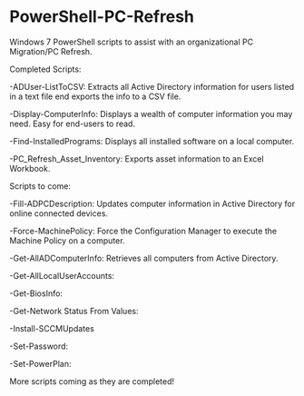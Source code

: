 # PowerShell-PC-Refresh

Windows 7 PowerShell scripts to assist with an organizational PC Migration/PC Refresh.

Completed Scripts:

-ADUser-ListToCSV: Extracts all Active Directory information for users listed in a text file end exports the info to a CSV file.

-Display-ComputerInfo: Displays a wealth of computer information you may need. Easy for end-users to read.

-Find-InstalledPrograms: Displays all installed software on a local computer.

-PC_Refresh_Asset_Inventory: Exports asset information to an Excel Workbook.


Scripts to come:

-Fill-ADPCDescription: Updates computer information in Active Directory for online connected devices.

-Force-MachinePolicy: Force the Configuration Manager to execute the Machine Policy on a computer.

-Get-AllADComputerInfo: Retrieves all computers from Active Directory.

-Get-AllLocalUserAccounts:

-Get-BiosInfo:

-Get-Network Status From Values:

-Install-SCCMUpdates

-Set-Password:

-Set-PowerPlan:



More scripts coming as they are completed!
